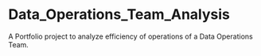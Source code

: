 # Data_Operations_Team_Analysis
A Portfolio project to analyze efficiency of operations of a Data Operations Team.
